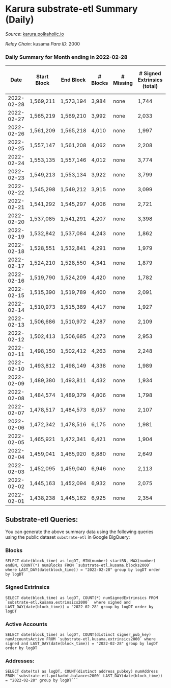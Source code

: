 # Karura substrate-etl Summary (Daily)

_Source_: [karura.polkaholic.io](https://karura.polkaholic.io)

*Relay Chain*: kusama
*Para ID*: 2000



### Daily Summary for Month ending in 2022-02-28


| Date | Start Block | End Block | # Blocks | # Missing | # Signed Extrinsics (total) | # Active Accounts | # Addresses with Balances | # Events | # Transfers | # XCM Transfers In | # XCM Transfers Out |
| ---- | ----------- | --------- | -------- | --------- | --------------------------- | ----------------- | ------------------------- | -------- | ----------- | ------------------ | ------------------- |
| 2022-02-28 | 1,569,211 | 1,573,194 | 3,984 | none  | 1,744 | 257 | 78,235 | 44,286 | 4,123 ($1,581,820) | 45 ($36,024.80) | 61 ($89,849.17) |
| 2022-02-27 | 1,565,219 | 1,569,210 | 3,992 | none  | 2,033 | 260 | 78,191 | 46,212 | 4,488 ($2,316,027) | 56 ($134,258) | 93 ($313,562) |
| 2022-02-26 | 1,561,209 | 1,565,218 | 4,010 | none  | 1,997 | 259 | 78,105 | 46,937 | 4,682 ($1,683,960) | 71 ($113,022) | 66 ($203,648) |
| 2022-02-25 | 1,557,147 | 1,561,208 | 4,062 | none  | 2,208 | 306 | 78,072 | 49,122 | 4,998 ($2,094,733) | 124 ($218,365) | 104 ($208,886) |
| 2022-02-24 | 1,553,135 | 1,557,146 | 4,012 | none  | 3,774 | 473 | 78,040 | 61,272 | 7,430 ($6,786,634) | 188 ($432,404) | 141 ($476,442) |
| 2022-02-23 | 1,549,213 | 1,553,134 | 3,922 | none  | 3,799 | 362 | 77,992 | 60,163 | 7,147 ($4,597,507) | 161 ($385,597) | 120 ($320,741) |
| 2022-02-22 | 1,545,298 | 1,549,212 | 3,915 | none  | 3,099 | 403 | 77,969 | 55,686 | 6,135 ($6,176,257) | 105 ($243,653) | 165 ($389,773) |
| 2022-02-21 | 1,541,292 | 1,545,297 | 4,006 | none  | 2,721 | 405 | 77,946 | 53,774 | 5,865 ($5,657,967) | 109 ($267,442) | 122 ($166,248) |
| 2022-02-20 | 1,537,085 | 1,541,291 | 4,207 | none  | 3,398 | 540 | 77,921 | 61,017 | 7,006 ($3,798,403) | 136 ($244,212) | 148 ($362,567) |
| 2022-02-19 | 1,532,842 | 1,537,084 | 4,243 | none  | 1,862 | 287 | 77,903 | 49,611 | 5,155 ($1,562,181) | 58 ($167,392) | 76 ($210,611) |
| 2022-02-18 | 1,528,551 | 1,532,841 | 4,291 | none  | 1,979 | 301 | 77,875 | 51,591 | 5,658 ($2,147,464) | 92 ($567,183) | 64 ($771,435) |
| 2022-02-17 | 1,524,210 | 1,528,550 | 4,341 | none  | 1,879 | 298 | 77,854 | 51,112 | 5,507 ($1,737,347) | 81 ($142,960) | 65 ($109,622) |
| 2022-02-16 | 1,519,790 | 1,524,209 | 4,420 | none  | 1,782 | 318 | 77,834 | 50,842 | 5,365 ($1,292,747) | 74 ($86,392.74) | 61 ($413,818) |
| 2022-02-15 | 1,515,390 | 1,519,789 | 4,400 | none  | 2,091 | 368 | 77,819 | 53,061 | 5,780 ($2,700,788) | 60 ($87,618.05) | 77 ($199,435) |
| 2022-02-14 | 1,510,973 | 1,515,389 | 4,417 | none  | 1,927 | 318 | 77,804 | 52,013 | 5,585 ($2,043,325) | 64 ($67,260.81) | 56 ($89,500.76) |
| 2022-02-13 | 1,506,686 | 1,510,972 | 4,287 | none  | 2,109 | 376 | 77,785 | 52,462 | 5,786 ($3,789,141) | 82 ($758,465) | 83 ($165,248) |
| 2022-02-12 | 1,502,413 | 1,506,685 | 4,273 | none  | 2,953 | 559 | 77,760 | 59,229 | 7,031 ($3,723,730) | 76 ($89,379.57) | 113 ($371,519) |
| 2022-02-11 | 1,498,150 | 1,502,412 | 4,263 | none  | 2,248 | 358 | 77,744 | 54,652 | 6,615 ($1,991,849) | 102 ($167,708) | 77 ($135,734) |
| 2022-02-10 | 1,493,812 | 1,498,149 | 4,338 | none  | 1,989 | 343 | 77,710 | 53,554 | 6,396 ($7,626,709) | 82 ($2,023,848) | 63 ($142,071) |
| 2022-02-09 | 1,489,380 | 1,493,811 | 4,432 | none  | 1,934 | 319 | 77,727 | 53,649 | 6,260 ($1,618,215) | 69 ($187,876) | 78 ($168,624) |
| 2022-02-08 | 1,484,574 | 1,489,379 | 4,806 | none  | 1,798 | 292 | 77,658 | 56,245 | 6,597 ($1,999,793) | 71 ($146,833) | 76 ($296,877) |
| 2022-02-07 | 1,478,517 | 1,484,573 | 6,057 | none  | 2,107 | 347 | 77,652 | 70,175 | 8,280 ($3,142,488) | 98 ($300,773) | 100 ($426,382) |
| 2022-02-06 | 1,472,342 | 1,478,516 | 6,175 | none  | 1,981 | 314 | 77,624 | 70,361 | 8,311 ($1,650,422) | 54 ($91,711.14) | 83 ($230,556) |
| 2022-02-05 | 1,465,921 | 1,472,341 | 6,421 | none  | 1,904 | 325 | 77,600 | 72,059 | 8,420 ($2,133,486) | 47 ($106,630) | 76 ($208,707) |
| 2022-02-04 | 1,459,041 | 1,465,920 | 6,880 | none  | 2,649 | 388 | 77,580 | 83,654 | 10,703 ($3,487,662) | 87 ($157,625) | 129 ($413,360) |
| 2022-02-03 | 1,452,095 | 1,459,040 | 6,946 | none  | 2,113 | 365 | 77,570 | 81,502 | 10,646 ($1,132,745) | 56 ($65,083.11) | 79 ($83,317.77) |
| 2022-02-02 | 1,445,163 | 1,452,094 | 6,932 | none  | 2,075 | 360 | 77,551 | 80,963 | 10,531 ($1,945,121) | 61 ($90,982.20) | 120 ($318,526) |
| 2022-02-01 | 1,438,238 | 1,445,162 | 6,925 | none  | 2,354 | 354 | 77,523 | 86,318 | 12,950 ($2,214,149) | 112 ($242,636) | 80 ($174,085) |

## Substrate-etl Queries:
You can generate the above summary data using the following queries using the public dataset `substrate-etl` in Google BigQuery:


### Blocks
```
SELECT date(block_time) as logDT, MIN(number) startBN, MAX(number) endBN, COUNT(*) numBlocks FROM `substrate-etl.kusama.blocks2000`  where LAST_DAY(date(block_time)) = "2022-02-28" group by logDT order by logDT
```


### Signed Extrinsics
```
SELECT date(block_time) as logDT, COUNT(*) numSignedExtrinsics FROM `substrate-etl.kusama.extrinsics2000`  where signed and LAST_DAY(date(block_time)) = "2022-02-28" group by logDT order by logDT
```


### Active Accounts
```
SELECT date(block_time) as logDT, COUNT(distinct signer_pub_key) numAccountsActive FROM `substrate-etl.kusama.extrinsics2000` where signed and LAST_DAY(date(block_time)) = "2022-02-28" group by logDT order by logDT
```


### Addresses:
```
SELECT date(ts) as logDT, COUNT(distinct address_pubkey) numAddress FROM `substrate-etl.polkadot.balances2000` LAST_DAY(date(block_time)) = "2022-02-28" group by logDT```

